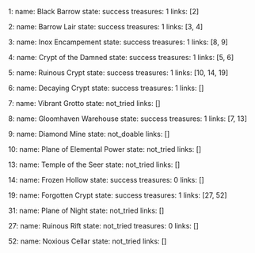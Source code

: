 1:
  name: Black Barrow
  state: success
  treasures: 1
  links: [2]

2:
  name: Barrow Lair
  state: success
  treasures: 1
  links: [3, 4]

3:
  name: Inox Encampement
  state: success
  treasures: 1
  links: [8, 9]

4:
  name: Crypt of the Damned
  state: success
  treasures: 1
  links: [5, 6]

5:
  name: Ruinous Crypt
  state: success
  treasures: 1
  links: [10, 14, 19]

6:
  name: Decaying Crypt
  state: success
  treasures: 1
  links: []

7:
  name: Vibrant Grotto
  state: not_tried
  links: []

8:
  name: Gloomhaven Warehouse
  state: success
  treasures: 1
  links: [7, 13]

9:
  name: Diamond Mine
  state: not_doable
  links: []

10:
  name: Plane of Elemental Power
  state: not_tried
  links: []

13:
  name: Temple of the Seer
  state: not_tried
  links: []

14:
  name: Frozen Hollow
  state: success
  treasures: 0
  links: []

19:
  name: Forgotten Crypt
  state: success
  treasures: 1
  links: [27, 52]

31:
  name: Plane of Night
  state: not_tried
  links: []

27:
  name: Ruinous Rift
  state: not_tried
  treasures: 0
  links: []

52:
  name: Noxious Cellar
  state: not_tried
  links: []
